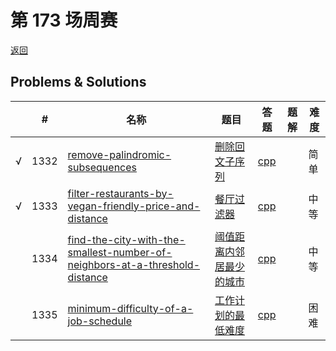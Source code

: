 # 第 173 场周赛

[返回](../../README.md)

## Problems & Solutions
|     | #   | 名称                 | 题目                  | 答题          | 题解 | 难度 |
| --- | --- | -------------------- | --------------------- | ------------- | ---- | ---- |
| √ | 1332 | [remove-palindromic-subsequences](../../problems/remove-palindromic-subsequences) | [删除回文子序列](../../problems/remove-palindromic-subsequences/README.md) | [cpp](../../problems/remove-palindromic-subsequences/SOLUTION.cpp) |   | 简单 | 
| √ | 1333 | [filter-restaurants-by-vegan-friendly-price-and-distance](../../problems/filter-restaurants-by-vegan-friendly-price-and-distance) | [餐厅过滤器](../../problems/filter-restaurants-by-vegan-friendly-price-and-distance/README.md) | [cpp](../../problems/filter-restaurants-by-vegan-friendly-price-and-distance/SOLUTION.cpp) |   | 中等 | 
|   | 1334 | [find-the-city-with-the-smallest-number-of-neighbors-at-a-threshold-distance](../../problems/find-the-city-with-the-smallest-number-of-neighbors-at-a-threshold-distance) | [阈值距离内邻居最少的城市](../../problems/find-the-city-with-the-smallest-number-of-neighbors-at-a-threshold-distance/README.md) | [cpp](../../problems/find-the-city-with-the-smallest-number-of-neighbors-at-a-threshold-distance/SOLUTION.cpp) |   | 中等 | 
|   | 1335 | [minimum-difficulty-of-a-job-schedule](../../problems/minimum-difficulty-of-a-job-schedule) | [工作计划的最低难度](../../problems/minimum-difficulty-of-a-job-schedule/README.md) | [cpp](../../problems/minimum-difficulty-of-a-job-schedule/SOLUTION.cpp) |   | 困难 | 
